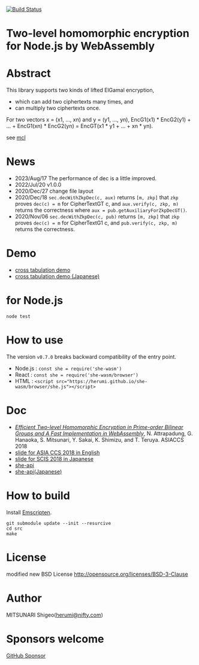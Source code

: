 [![Build Status](https://github.com/herumi/she-wasm/actions/workflows/main.yml/badge.svg)](https://github.com/herumi/she-wasm/actions/workflows/main.yml)

# Two-level homomorphic encryption for Node.js by WebAssembly

# Abstract

This library supports two kinds of lifted ElGamal encryption,
- which can add two ciphertexts many times, and
- can multiply two ciphertexts once.

For two vectors x = (x1, ..., xn) and y = (y1, ..., yn),
EncG1(x1) * EncG2(y1) + ... + EncG1(xn) * EncG2(yn) = EncGT(x1 * y1 + ... + xn * yn).

see [mcl](https://github.com/herumi/mcl)

# News
- 2023/Aug/17 The performance of dec is a little improved.
- 2022/Jul/20 v1.0.0
- 2020/Dec/27 change file layout
- 2020/Dec/18 `sec.decWithZkpDec(c, aux)` returns `[m, zkp]` that `zkp` proves `dec(c) = m` for CipherTextGT c, and `aux.verify(c, zkp, m)` returns the correctness where `aux = pub.getAuxiliaryForZkpDecGT()`.
- 2020/Nov/06 `sec.decWithZkpDec(c, pub)` returns `[m, zkp]` that `zkp` proves `dec(c) = m` for CipherTextG1 c, and `pub.verify(c, zkp, m)` returns the correctness.

# Demo

* [cross tabulation demo](https://herumi.github.io/she-wasm/browser/cross-demo.html)
* [cross tabulation demo (Japanese)](https://herumi.github.io/she-wasm/browser/cross-demo-ja.html)

# for Node.js

```
node test
```

# How to use

The version `v0.7.0` breaks backward compatibility of the entry point.

- Node.js : `const she = require('she-wasm')`
- React : `const she = require('she-wasm/browser')`
- HTML : `<script src="https://herumi.github.io/she-wasm/browser/she.js"></script>`

# Doc
* [_Efficient Two-level Homomorphic Encryption in Prime-order Bilinear Groups and A Fast Implementation in WebAssembly_](https://dl.acm.org/citation.cfm?doid=3196494.3196552), N. Attrapadung, G. Hanaoka, S. Mitsunari, Y. Sakai,
K. Shimizu, and T. Teruya. ASIACCS 2018
* [slide for ASIA CCS 2018 in English](https://www.slideshare.net/herumi/efficient-twolevel-homomorphic-encryption-in-primeorder-bilinear-groups-and-a-fast-implementation-in-webassembly)
* [slide for SCIS 2018 in Japanese](https://www.slideshare.net/herumi/2scis2018)
* [she-api](https://github.com/herumi/mcl/blob/master/misc/she/she-api.md)
* [she-api(Japanese)](https://github.com/herumi/mcl/blob/master/misc/she/she-api-ja.md)

# How to build
Install [Emscripten](https://emscripten.org/).

```
git submodule update --init --resurcive
cd src
make
```

# License

modified new BSD License
http://opensource.org/licenses/BSD-3-Clause

# Author

MITSUNARI Shigeo(herumi@nifty.com)

# Sponsors welcome
[GitHub Sponsor](https://github.com/sponsors/herumi)
